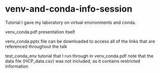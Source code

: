 # venv-and-conda-info-session
Tutorial I gave my laboratory on virtual environments and conda.

venv_conda.pdf
  presentation itself

venv_conda.pptx
  file can be downloaded to access all of the links that are referenced throughout the talk
  
test_conda_env
  tutorial that I run through in venv_conda.pdf
  note that the data file (HCP_data.csv) was not included, as it contains restricted information
